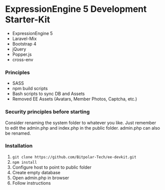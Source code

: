# ExpressionEngine 5 Development Starter-Kit
- ExpressionEngine 5
- Laravel-Mix
- Bootstrap 4
- jQuery
- Popper.js
- cross-env

### Principles
- SASS
- npm build scripts
- Bash scripts to sync DB and Assets
- Removed EE Assets (Avatars, Member Photos, Captcha, etc.)

### Security principles before starting
Consider renaming the system folder to whatever you like. Just remember to edit the admin.php and index.php in the public folder. admin.php can also be renamed.

### Installation
1. `git clone https://github.com/Bitpolar-Tech/ee-devkit.git`
2. `npm install`
3. Configure host to point to public folder
4. Create empty database
5. Open admin.php in browser
6. Follow instructions

